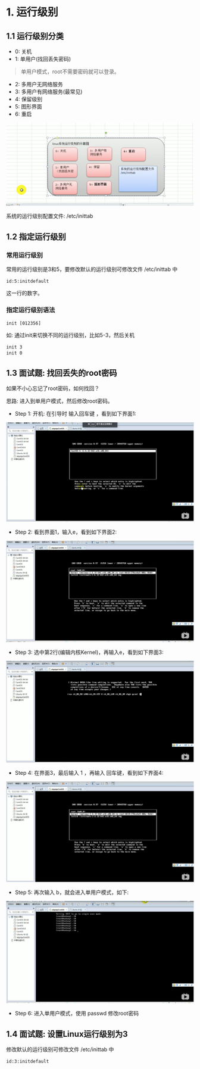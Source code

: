 # 1. 运行级别

## 1.1 运行级别分类

* 0: 关机
* 1: 单用户(找回丢失密码)
>  单用户模式，root不需要密码就可以登录。

* 2: 多用户无网络服务
* 3: 多用户有网络服务(最常见)
* 4: 保留级别
* 5: 图形界面
* 6: 重启

![linux运行级别](../../2.Linux实操篇-assets/linux运行级别.png)

系统的运行级别配置文件: /etc/inittab


## 1.2 指定运行级别

### 常用运行级别

常用的运行级别是3和5，要修改默认的运行级别可修改文件 /etc/inittab 中

```shell script
id:5:initdefault
```

这一行的数字。


### 指定运行级别语法

```
init [012356]
```

如: 通过init来切换不同的运行级别，比如5-3，然后关机

```shell script
init 3
init 0
```

## 1.3 面试题: 找回丢失的root密码

如果不小心忘记了root密码，如何找回？

思路: 进入到单用户模式，然后修改root密码。

* Step 1: 开机: 在引导时 输入回车键 ，看到如下界面1:

![界面1](../../2.Linux实操篇-assets/界面1.png)


* Step 2: 看到界面1，输入e，看到如下界面2:

![界面2](../../2.Linux实操篇-assets/界面2.png)


* Step 3: 选中第2行(编辑内核Kernel)，再输入e，看到如下界面3:

![界面3](../../2.Linux实操篇-assets/界面3.png)

* Step 4: 在界面3，最后输入 1 ，再输入 回车键，看到如下界面4:

![界面4](../../2.Linux实操篇-assets/界面4.png)

 
* Step 5: 再次输入 b，就会进入单用户模式，如下:

![界面5](../../2.Linux实操篇-assets/界面5.png)

* Step 6: 进入单用户模式，使用 passwd 修改root密码


## 1.4 面试题: 设置Linux运行级别为3

修改默认的运行级别可修改文件 /etc/inittab 中

```shell script
id:3:initdefault
```
